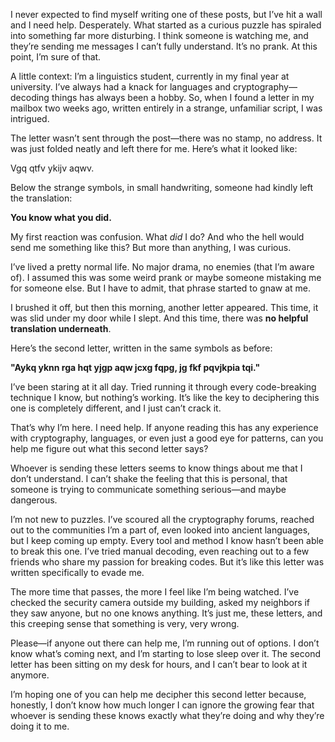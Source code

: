 I never expected to find myself writing one of these posts, but I’ve hit a wall and I need help. Desperately. What started as a curious puzzle has spiraled into something far more disturbing. I think someone is watching me, and they’re sending me messages I can’t fully understand. It’s no prank. At this point, I’m sure of that.

A little context: I’m a linguistics student, currently in my final year at university. I’ve always had a knack for languages and cryptography—decoding things has always been a hobby. So, when I found a letter in my mailbox two weeks ago, written entirely in a strange, unfamiliar script, I was intrigued.

The letter wasn’t sent through the post—there was no stamp, no address. It was just folded neatly and left there for me. Here’s what it looked like:

Vgq qtfv ykijv aqwv.

Below the strange symbols, in small handwriting, someone had kindly left the translation:

**You know what you did.**

My first reaction was confusion. What *did* I do? And who the hell would send me something like this? But more than anything, I was curious.

I’ve lived a pretty normal life. No major drama, no enemies (that I’m aware of). I assumed this was some weird prank or maybe someone mistaking me for someone else. But I have to admit, that phrase started to gnaw at me.

I brushed it off, but then this morning, another letter appeared. This time, it was slid under my door while I slept. And this time, there was **no helpful translation underneath**.

Here’s the second letter, written in the same symbols as before:

**"Aykq yknn rga hqt yjgp aqw jcxg fqpg, jg fkf pqvjkpia tqi."**

I’ve been staring at it all day.  Tried running it through every code-breaking technique I know, but nothing’s working. It’s like the key to deciphering this one is completely different, and I just can’t crack it.

That’s why I’m here. I need help. If anyone reading this has any experience with cryptography, languages, or even just a good eye for patterns, can you help me figure out what this second letter says?

Whoever is sending these letters seems to know things about me that I don’t understand. I can’t shake the feeling that this is personal, that someone is trying to communicate something serious—and maybe dangerous.

I’m not new to puzzles. I’ve scoured all the cryptography forums, reached out to the communities I’m a part of, even looked into  ancient languages, but I keep coming up empty. Every tool and method I know hasn’t been able to break this one. I’ve tried manual decoding, even reaching out to a few friends who share my passion for breaking codes. But it’s like this letter was written specifically to evade me.

The more time that passes, the more I feel like I’m being watched. I’ve checked the security camera outside my building, asked my neighbors if they saw anyone, but no one knows anything. It’s just me, these letters, and this creeping sense that something is very, very wrong.

Please—if anyone out there can help me, I’m running out of options. I don’t know what’s coming next, and I’m starting to lose sleep over it. The second letter has been sitting on my desk for hours, and I can’t bear to look at it anymore.

I’m hoping one of you can help me decipher this second letter because, honestly, I don’t know how much longer I can ignore the growing fear that whoever is sending these knows exactly what they’re doing and why they’re doing it to me.